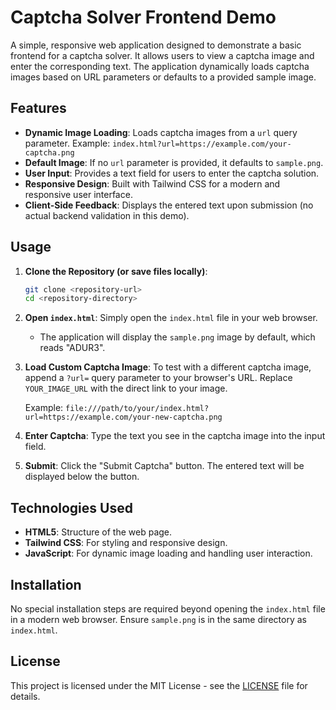 # Captcha Solver Frontend Demo

A simple, responsive web application designed to demonstrate a basic frontend for a captcha solver. It allows users to view a captcha image and enter the corresponding text. The application dynamically loads captcha images based on URL parameters or defaults to a provided sample image.

## Features

-   **Dynamic Image Loading**: Loads captcha images from a `url` query parameter. Example: `index.html?url=https://example.com/your-captcha.png`
-   **Default Image**: If no `url` parameter is provided, it defaults to `sample.png`.
-   **User Input**: Provides a text field for users to enter the captcha solution.
-   **Responsive Design**: Built with Tailwind CSS for a modern and responsive user interface.
-   **Client-Side Feedback**: Displays the entered text upon submission (no actual backend validation in this demo).

## Usage

1.  **Clone the Repository (or save files locally)**:

    ```bash
    git clone <repository-url>
    cd <repository-directory>
    ```

2.  **Open `index.html`**: Simply open the `index.html` file in your web browser.

    -   The application will display the `sample.png` image by default, which reads "ADUR3".

3.  **Load Custom Captcha Image**: To test with a different captcha image, append a `?url=` query parameter to your browser's URL. Replace `YOUR_IMAGE_URL` with the direct link to your image.

    Example:
    `file:///path/to/your/index.html?url=https://example.com/your-new-captcha.png`

4.  **Enter Captcha**: Type the text you see in the captcha image into the input field.

5.  **Submit**: Click the "Submit Captcha" button. The entered text will be displayed below the button.

## Technologies Used

-   **HTML5**: Structure of the web page.
-   **Tailwind CSS**: For styling and responsive design.
-   **JavaScript**: For dynamic image loading and handling user interaction.

## Installation

No special installation steps are required beyond opening the `index.html` file in a modern web browser. Ensure `sample.png` is in the same directory as `index.html`.

## License

This project is licensed under the MIT License - see the [LICENSE](LICENSE) file for details.
